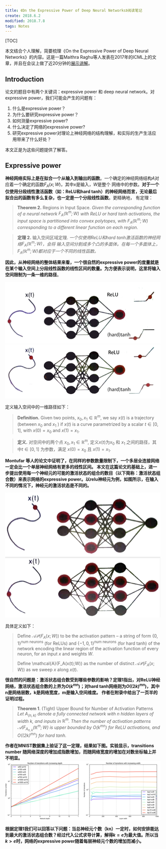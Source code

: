 ```yaml
---
title: 《On the Expressive Power of Deep Neural Networks》阅读笔记
create: 2018.6.2
modified: 2018.7.8
tags: Notes
---
```

[TOC]

本文结合个人理解，简要梳理《On the Expressive Power of Deep Neural Networks》的内容。这是一篇Maithra Raghu等人发表在2017年的ICML上的文章，并且在会议上做了近20分钟的[展示讲解](https://vimeo.com/237276052)。

## Introduction

论文的题目中有两个关键词：expressive power 和 deep neural network。对expressive power，我们可能会产生的问题有：

 1. 什么是expressive power？
 3. 为什么要研究expressive power？
 2. 如何测量expressive power?
 4. 什么决定了网络的expressive power?
 5. 研究expressive power对理论上神经网络的结构理解，和实际的生产生活应用带来了什么好处？

 本文正是为这些问题提供了解答。

## Expressive power

**神经网络实际上是在拟合一个从输入到输出的函数**。一个确定的神经网络结构$A$对应着一个确定的函数$F_A(x;W)$，其中$x$是输入，$W$是整个
网络中的参数。**对于一个仅使用分段线性激活函数（如：ReLU和hard tanh）的神经网络而言，无论最后拟合出的函数有多么复杂，也一定是一个分段线性函数**。更精确地，
有定理：
> **Theorem 2.** Regions in Input Space. *Given the corresponding function
of a neural network $F_A(\mathbb{R}^m;W)$ with ReLU or hard tanh activations,
 the input space is partitioned into convex polytopes,
 with $F_A(\mathbb{R}^m;W)$ corresponding to a different linear function on each region.*

> **定理 2.** 输入空间区域定理. *一个仅使用ReLU和hard tanh激活函数的神经网络$F_A(\mathbb{R}^m;W)$，会将
输入空间分割成多个凸的多面体。在每一个多面体上，$F_A(\mathbb{R}^m;W)$都对应于一个不同的线性函数。*

**因此，从神经网络的整体结果来看，一个很自然的expressive power的度量就是在某个输入空间上分段线性函数的线性区间的数量。为方便表示说明，这里将输入空间限制为一条一维的路径**。

![](./f1.png) ![](./f2.png)

定义输入空间中的一维路径如下：

> **Definition.** Given two points, $x_0, x_1 \in \mathbb{R}^m$, we say $x(t)$ is a trajectory (between $x_0$ and $x_1$
) if $x(t)$ is a curve parametrized by a scalar $t \in [0, 1]$, with $x(0) = x_0$ and $x(1) = x_1$.

> **定义.** 对空间中的两个点 $x_0, x_1 \in \mathbb{R}^m$, 定义$x(t)$为$x_0$ 和 $x_1$ 之间的路径，其中$t \in [0,1]$ 为参数，满足
$x(0) = x_0$ 且 $x(1) = x_1$.

**Montufar 等人的论文中证明了，在同样的参数数量限制下，一个多层全连接网络一定会比一个单层神经网络有更多的线性区间。 本文在这篇论文的基础上，进一步提出使用每一个神经元的可能的激活状态的组合的数目（以下简称：激活状态组合数）来表示网络的expressive power。以relu神经元为例，如图所示，在输入不同的情况下，神经元的激活状态是不同的。** 

![](./f3.png) ![](./f4.png)

具体定义如下：
> Define $\mathcal{AP}(F_A(x;W))$ to be the activation pattern – a string of form $\{0, 1\}^\text{num neurons}$ (for ReLUs) and $\{-1, 0, 1\}^\text{num neurons}$ (for hard tanh) of the network encoding the linear region of the activation function of every neuron, for an input $x$ and weights $W$. 
> 
> Define \mathcal{A}(F_A(x(t);W)) as the number of distinct $\mathcal{AP}(F_A(x;W))$ as we sweep $x$ along $x(t)$.

**很自然的问题是：激活状态组合数受到哪些参数的影响？定理1指出，对ReLU神经网络，激活状态组合数的上界为$O(k^{mn})$；对hard tanh网络则为$O((2k)^{mn})$，其中n是网络层数，k是网络宽度，m是输入空间维度。 作者在附录中给出了一页半的证明过程。**

> **Theorem 1**. (Tight) Upper Bound for Number of Activation Patterns *Let $A_{(n,k)}$ denote a fully connected network with $n$ hidden layers of width $k$, and inputs in $\mathbb{R}^m$. Then the number of activation patterns $\mathcal{A}(F_{A_{n,k}}(\mathbb{R}^m;W)$ is upper bounded by $O(k^{mn})$ for ReLU activations, and $O((2k)^{mn})$ for hard tanh.*

**作者在MNIST数据集上验证了这一定理，结果如下图。实验显示，transitions number 随网络深度的增加成指数增加，而随网络宽度的增加在对数坐标轴上并不明显。**
![](./f5.png)

**根据定理1我们可以回答以下问题：当总神经元个数（kn）一定时，如何安排能达到最大的激活状态组合数？经过代入公式求导计算，解得$k=e$为最大值。所以当$k>e$时，网络的expressive power随着每层神经元个数的增加而减小。**